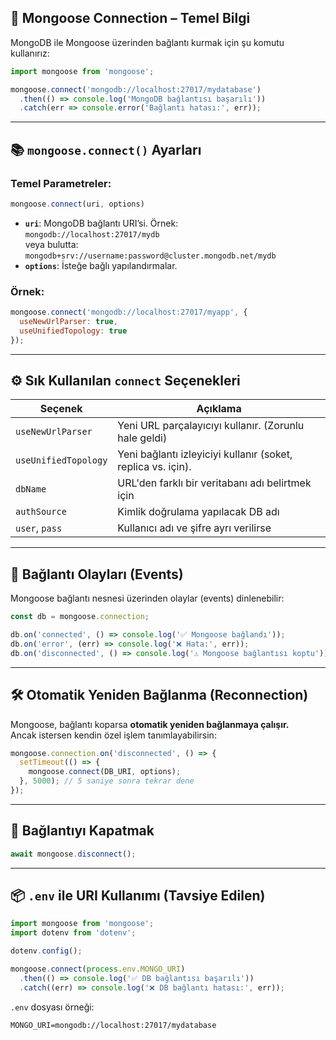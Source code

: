 
## 🔌 Mongoose Connection – Temel Bilgi

MongoDB ile Mongoose üzerinden bağlantı kurmak için şu komutu kullanırız:

```js
import mongoose from 'mongoose';

mongoose.connect('mongodb://localhost:27017/mydatabase')
  .then(() => console.log('MongoDB bağlantısı başarılı'))
  .catch(err => console.error('Bağlantı hatası:', err));
```

---

## 📚 `mongoose.connect()` Ayarları

### Temel Parametreler:

```js
mongoose.connect(uri, options)
```

- **`uri`**: MongoDB bağlantı URI’si. Örnek:  
    `mongodb://localhost:27017/mydb`  
    veya bulutta:  
    `mongodb+srv://username:password@cluster.mongodb.net/mydb`
- **`options`**: İsteğe bağlı yapılandırmalar.

### Örnek:

```js
mongoose.connect('mongodb://localhost:27017/myapp', {
  useNewUrlParser: true,
  useUnifiedTopology: true
});
```

---

## ⚙️ Sık Kullanılan `connect` Seçenekleri

|Seçenek|Açıklama|
|---|---|
|`useNewUrlParser`|Yeni URL parçalayıcıyı kullanır. (Zorunlu hale geldi)|
|`useUnifiedTopology`|Yeni bağlantı izleyiciyi kullanır (soket, replica vs. için).|
|`dbName`|URL'den farklı bir veritabanı adı belirtmek için|
|`authSource`|Kimlik doğrulama yapılacak DB adı|
|`user`, `pass`|Kullanıcı adı ve şifre ayrı verilirse|

---

## 🧠 Bağlantı Olayları (Events)

Mongoose bağlantı nesnesi üzerinden olaylar (events) dinlenebilir:

```js
const db = mongoose.connection;

db.on('connected', () => console.log('✅ Mongoose bağlandı'));
db.on('error', (err) => console.log('❌ Hata:', err));
db.on('disconnected', () => console.log('⚠️ Mongoose bağlantısı koptu'));
```

---

## 🛠️ Otomatik Yeniden Bağlanma (Reconnection)

Mongoose, bağlantı koparsa **otomatik yeniden bağlanmaya çalışır.**  
Ancak istersen kendin özel işlem tanımlayabilirsin:

```js
mongoose.connection.on('disconnected', () => {
  setTimeout(() => {
    mongoose.connect(DB_URI, options);
  }, 5000); // 5 saniye sonra tekrar dene
});
```

---

## 🚫 Bağlantıyı Kapatmak

```js
await mongoose.disconnect();
```

---

## 📦 `.env` ile URI Kullanımı (Tavsiye Edilen)

```js
import mongoose from 'mongoose';
import dotenv from 'dotenv';

dotenv.config();

mongoose.connect(process.env.MONGO_URI)
  .then(() => console.log('✅ DB bağlantısı başarılı'))
  .catch((err) => console.log('❌ DB bağlantı hatası:', err));
```

`.env` dosyası örneği:

```
MONGO_URI=mongodb://localhost:27017/mydatabase
```
